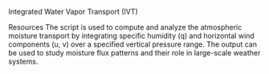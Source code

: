 Integrated Water Vapor Transport (IVT)

Resources
The script is used to compute and analyze the atmospheric moisture transport by integrating specific humidity (q) and horizontal wind components (u, v) over a specified vertical pressure range.
The output can be used to study moisture flux patterns and their role in large-scale weather systems.
